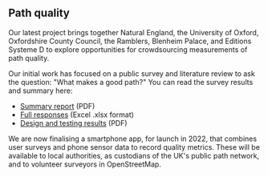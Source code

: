 ## Path quality

Our latest project brings together Natural England, the University of Oxford, Oxfordshire County Council, the Ramblers, Blenheim Palace, and Editions Systeme D to explore opportunities for crowdsourcing measurements of path quality.

Our initial work has focused on a public survey and literature review to ask the question: "What makes a good path?" You can read the survey results and summary here:

- [Summary report](/downloads/what_makes_a_good_path.pdf) (PDF)
- [Full responses](/downloads/what_makes_a_good_path_responses.xlsx) (Excel .xlsx format)
- [Design and testing results](/downloads/path_app_design_and_testing.pdf) (PDF)

We are now finalising a smartphone app, for launch in 2022, that combines user surveys and phone sensor data to record quality metrics. These will be available to local authorities, as custodians of the UK's public path network, and to volunteer surveyors in OpenStreetMap.
